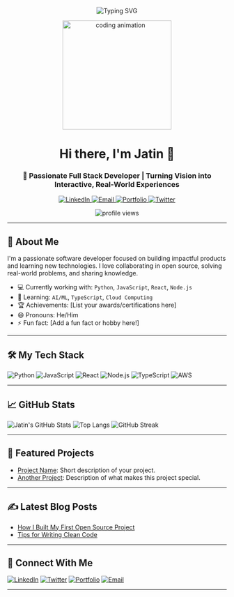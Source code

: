 <p align="center">
<img src="https://readme-typing-svg.herokuapp.com?font=Fira+Code&size=24&pause=1000&center=true&vCenter=true&width=1000&lines=✨+Welcome+to+my+digital+workspace!;💻+Where+building,+breaking,+and+learning+something+new+every+day!" alt="Typing SVG" />


</p>

<p align="center">
  <img src="https://media.giphy.com/media/qgQUggAC3Pfv687qPC/giphy.gif" width="250" alt="coding animation" />
</p>

<!-- Name & tagline -->
<h1 align="center">Hi there, I'm Jatin 👋</h1>
<h3 align="center">🚀 Passionate Full Stack Developer | Turning Vision into Interactive, Real-World Experiences</h3>


<!-- Social links (final clean version, no underline anywhere) -->
<div align="center">

  <!-- LinkedIn -->
  <a href="https://linkedin.com/in/jatinrajvani" target="_blank">
    <img src="https://img.shields.io/badge/LinkedIn%20•%20Follow-0077B5?style=for-the-badge&logo=linkedin&logoColor=white" alt="LinkedIn" />
  </a>

  <!-- Email -->
  <a href="mailto:jatinrajvani.cg@gmail.com" target="_blank">
    <img src="https://img.shields.io/badge/Email%20•%20Connect-D14836?style=for-the-badge&logo=gmail&logoColor=white" alt="Email" />
  </a>

  <!-- Portfolio -->
  <a href="https://jatinsportfolio.vercel.app/" target="_blank">
    <img src="https://img.shields.io/badge/Portfolio%20•%20Visit-000000?style=for-the-badge&logo=firefox-browser&logoColor=white" alt="Portfolio" />
  </a>

  <!-- Twitter -->
  <a href="https://twitter.com/yourusername" target="_blank">
    <img src="https://img.shields.io/badge/Twitter%20•%20Follow-1DA1F2?style=for-the-badge&logo=twitter&logoColor=white" alt="Twitter" />
  </a>

</div>

<!-- Center spacing fix -->
<p align="center">
  <img src="https://komarev.com/ghpvc/?username=jatinrajvani&style=for-the-badge&label=Profile%20views" alt="profile views"/>
</p>


---

## 🚀 About Me
I'm a passionate software developer focused on building impactful products and learning new technologies. I love collaborating in open source, solving real-world problems, and sharing knowledge.

- 💻 Currently working with: `Python`, `JavaScript`, `React`, `Node.js`
- 🌱 Learning: `AI/ML`, `TypeScript`, `Cloud Computing`
- 🏆 Achievements: [List your awards/certifications here]
- 😄 Pronouns: He/Him
- ⚡ Fun fact: [Add a fun fact or hobby here!]

---

## 🛠️ My Tech Stack
![Python](https://img.shields.io/badge/Python-3776AB?logo=python&logoColor=white)
![JavaScript](https://img.shields.io/badge/JavaScript-F7DF1E?logo=javascript&logoColor=black)
![React](https://img.shields.io/badge/React-20232A?logo=react&logoColor=61DAFB)
![Node.js](https://img.shields.io/badge/Node.js-339933?logo=node.js&logoColor=white)
![TypeScript](https://img.shields.io/badge/TypeScript-007ACC?logo=typescript&logoColor=white)
![AWS](https://img.shields.io/badge/AWS-232F3E?logo=amazon-aws&logoColor=white)
<br>

---

## 📈 GitHub Stats
![Jatin's GitHub Stats](https://github-readme-stats.vercel.app/api?username=JatinRajvani&show_icons=true&theme=radical)
![Top Langs](https://github-readme-stats.vercel.app/api/top-langs/?username=JatinRajvani&layout=compact&theme=radical)
![GitHub Streak](https://github-readme-streak-stats.herokuapp.com/?user=JatinRajvani&theme=radical)

---

## 🌟 Featured Projects
- [Project Name](https://github.com/JatinRajvani/project-name): Short description of your project.
- [Another Project](https://github.com/JatinRajvani/another-project): Description of what makes this project special.

---

## ✍️ Latest Blog Posts
<!-- BLOG-POST-LIST:START -->
<!-- Replace with automated workflow or manually add posts -->
- [How I Built My First Open Source Project](https://your-blog.com/post1)
- [Tips for Writing Clean Code](https://your-blog.com/post2)
<!-- BLOG-POST-LIST:END -->

---

## 🤝 Connect With Me
[![LinkedIn](https://img.shields.io/badge/LinkedIn-blue?logo=linkedin&logoColor=white)](https://linkedin.com/in/jatinrajvani)
[![Twitter](https://img.shields.io/badge/Twitter-1DA1F2?logo=twitter&logoColor=white)](https://twitter.com/yourusername)
[![Portfolio](https://img.shields.io/badge/Portfolio-000000?logo=firefox-browser&logoColor=white)](https://yourportfolio.com)
[![Email](https://img.shields.io/badge/Email-D14836?logo=gmail&logoColor=white)](mailto:your@email.com)

---

<!--
**JatinRajvani/JatinRajvani** is a ✨ special ✨ repository because its `README.md` (this file) appears on your GitHub profile!
-->
